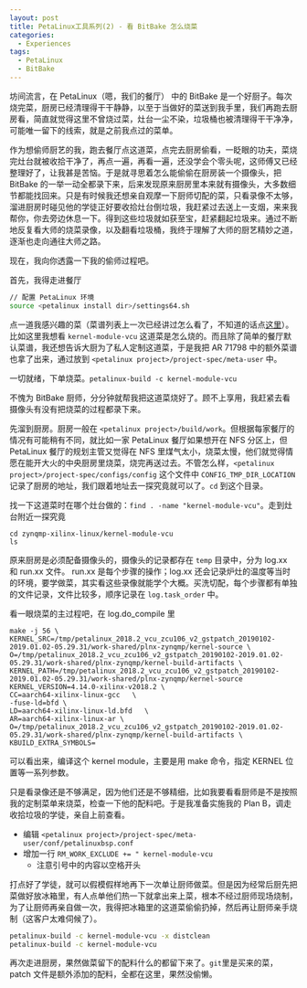 ```yaml
---
layout: post
title: PetaLinux工具系列(2) - 看 BitBake 怎么烧菜
categories: 
  - Experiences
tags:
  - PetaLinux
  - BitBake
---
```


坊间流言，在 PetaLinux（嗯，我们的餐厅） 中的 BitBake 是一个好厨子。每次烧完菜，厨房已经清理得干干静静，以至于当做好的菜送到我手里，我们再跑去厨房看，简直就觉得这里不曾烧过菜，灶台一尘不染，垃圾桶也被清理得干干净净，可能唯一留下的线索，就是之前我点过的菜单。

作为想偷师厨艺的我，跑去餐厅点这道菜，点完去厨房偷看，一眨眼的功夫，菜烧完灶台就被收拾干净了，再点一遍，再看一遍，还没学会个零头呢，这师傅又已经整理好了，让我甚是苦恼。于是就寻思着怎么能偷偷在厨房装一个摄像头，把 BitBake 的一举一动全都录下来，后来发现原来厨房里本来就有摄像头，大多数细节都能找回来。只是有时候我还想亲自观摩一下厨师切配的菜，只看录像不太够，溜进厨房时碰见他的学徒正好要收拾灶台倒垃圾，我赶紧过去送上一支烟，来来我帮你，你去旁边休息一下。得到这些垃圾就如获至宝，赶紧翻起垃圾来。通过不断地反复看大师的烧菜录像，以及翻看垃圾桶，我终于理解了大师的厨艺精妙之道，逐渐也走向通往大师之路。

现在，我向你透露一下我的偷师过程吧。

首先，我得走进餐厅
```bash
// 配置 PetaLinux 环境
source <petalinux install dir>/settings64.sh
```

点一道我感兴趣的菜（菜谱列表上一次已经讲过怎么看了，不知道的话点[这里](petalinux-recipe-files)）。比如这里我想看 `kernel-module-vcu` 这道菜是怎么烧的。而且除了简单的餐厅默认菜谱，我还想告诉大厨为了私人定制这道菜，于是我把 AR 71798 中的额外菜谱也拿了出来，通过放到 `<petalinux project>/project-spec/meta-user` 中。

一切就绪，下单烧菜。`petalinux-build -c kernel-module-vcu`

不愧为 BitBake 厨师，分分钟就帮我把这道菜烧好了。顾不上享用，我赶紧去看摄像头有没有把烧菜的过程都录下来。

先溜到厨房。厨房一般在 `<petalinux project>/build/work`。但根据每家餐厅的情况有可能稍有不同，就比如一家 PetaLinux 餐厅如果想开在 NFS 分区上，但 PetaLinux 餐厅的规划主管又觉得在 NFS 里煤气太小，烧菜太慢，他们就觉得情愿在能开大火的中央厨房里烧菜，烧完再送过去。不管怎么样，`<petalinux project>/project-spec/configs/config` 这个文件中 `CONFIG_TMP_DIR_LOCATION` 记录了厨房的地址，我们跟着地址去一探究竟就可以了。`cd` 到这个目录。

找一下这道菜时在哪个灶台做的：`find . -name "kernel-module-vcu"`。走到灶台附近一探究竟

```
cd zynqmp-xilinx-linux/kernel-module-vcu
ls
```

原来厨房是必须配备摄像头的，摄像头的记录都存在 `temp` 目录中，分为 log.xx 和 run.xx 文件。 run.xx 是每个步骤的操作；log.xx 还会记录炉灶的温度等当时的环境，要学做菜，其实看这些录像就能学个大概。买洗切配，每个步骤都有单独的文件记录，文件比较多，顺序记录在 `log.task_order` 中。

看一眼烧菜的主过程吧，在 log.do_compile 里
```
make -j 56 \
KERNEL_SRC=/tmp/petalinux_2018.2_vcu_zcu106_v2_gstpatch_20190102-2019.01.02-05.29.31/work-shared/plnx-zynqmp/kernel-source \
O=/tmp/petalinux_2018.2_vcu_zcu106_v2_gstpatch_20190102-2019.01.02-05.29.31/work-shared/plnx-zynqmp/kernel-build-artifacts \
KERNEL_PATH=/tmp/petalinux_2018.2_vcu_zcu106_v2_gstpatch_20190102-2019.01.02-05.29.31/work-shared/plnx-zynqmp/kernel-source KERNEL_VERSION=4.14.0-xilinx-v2018.2 \
CC=aarch64-xilinx-linux-gcc   \
-fuse-ld=bfd \
LD=aarch64-xilinx-linux-ld.bfd   \
AR=aarch64-xilinx-linux-ar \
O=/tmp/petalinux_2018.2_vcu_zcu106_v2_gstpatch_20190102-2019.01.02-05.29.31/work-shared/plnx-zynqmp/kernel-build-artifacts \
KBUILD_EXTRA_SYMBOLS=
```

可以看出来，编译这个 kernel module，主要是用 make 命令，指定 KERNEL 位置等一系列参数。

只是看录像还是不够满足，因为他们还是不够精细，比如我要看看厨师是不是按照我的定制菜单来烧菜，检查一下他的配料吧。于是我准备实施我的 Plan B，调走收拾垃圾的学徒，亲自上前查看。

- 编辑 `<petalinux project>/project-spec/meta-user/conf/petalinuxbsp.conf`
- 增加一行 `RM_WORK_EXCLUDE += " kernel-module-vcu`
  - 注意引号中的内容以空格开头

打点好了学徒，就可以假模假样地再下一次单让厨师做菜。但是因为经常后厨先把菜做好放冰箱里，有人点单他们热一下就拿出来上菜，根本不经过厨师现场烧制，为了让厨师再亲自做一次，我得把冰箱里的这道菜偷偷扔掉，然后再让厨师亲手烧制（这客户太难伺候了）。

```bash
petalinux-build -c kernel-module-vcu -x distclean
petalinux-build -c kernel-module-vcu
```

再次走进厨房，果然做菜留下的配料什么的都留下来了。`git`里是买来的菜，patch 文件是额外添加的配料，全都在这里，果然没偷懒。

